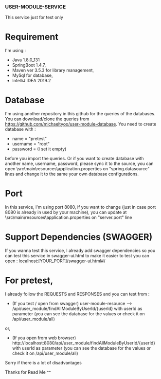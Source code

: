 ### USER-MODULE-SERVICE
This service just for test only

# Requirement
I'm using :
 - Java 1.8.0_131
 - SpringBoot 1.4.7,
 - Maven ver 3.5.3 for library management,
 - MySql for database,
 - IntelliJ IDEA 2019.2

# Database
I'm using another repository in this github for the queries of the databases.
You can download/clone the queries from https://github.com/michaeltyoo/user-module-database.
You need to create database with  :

 - name = "pretest"
 - username = "root" 
 - password = (I set it empty)
 
before you import the queries. Or if you want to create database with another name, username, password, please sync it to the source, you can open \src\main\resources\application.properties on "spring.datasource" lines and change it to the same your own database configurations.

# Port
In this service, I'm using port 8080, if you want to change (just in case port 8080 is already in used by your machine), you can update at \src\main\resources\application.properties on "server.port" line

# Support Dependencies (SWAGGER)

If you wanna test this service, I already add swagger dependencies so you can test this service in swagger-ui.html to make it easier to test
you can open : localhost:[YOUR_PORT]/swagger-ui.html#/

# For pretest, 
  I already follow the REQUESTS and RESPONSES and you can test from :
  
  - (If you test / open from swagger) user-module-resource  -->  /api/user_module/findAllModuleByUserId/{userId}
        with userId as parameter (you can see the database for the values or check it on /api/user_module/all)
        
  or,
        
  - (If you open from web browser) http://localhost:8080/api/user_module/findAllModuleByUserId/{userId}
        with userId as parameter (you can see the database for the values or check it on /api/user_module/all)
        
Sorry if there is a lot of disadvantages

Thanks for Read Me ^^
        
        
        
        

  
  
      
